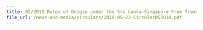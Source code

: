 ```yaml
---
title: 05/2018 Rules of Origin under the Sri Lanka-Singapore Free Trade Agreement
file_url: /news-and-media/circulars/2018-05-22-Circular052018.pdf
---
```

